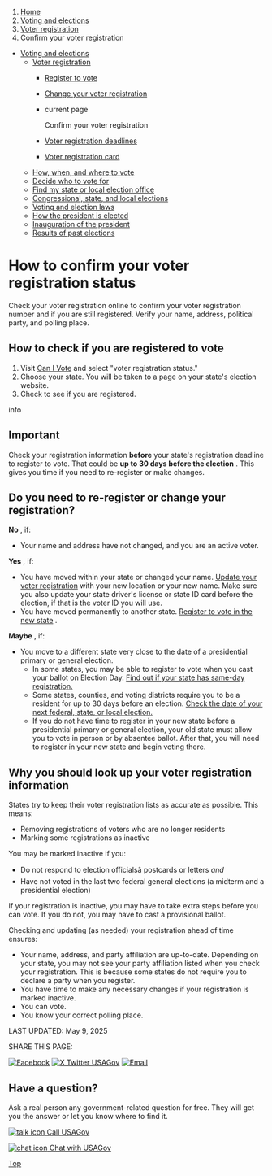 1. [Home](/)
2. [Voting and elections](/voting-and-elections)
3. [Voter registration](/voter-registration)
4. Confirm your voter registration

* [Voting and elections](/voting-and-elections)
  + [Voter registration](/voter-registration)
    - [Register to vote](/register-to-vote)
    - [Change your voter registration](/change-voter-registration)
    - current page

      Confirm your voter registration
    - [Voter registration deadlines](/voter-registration-deadlines)
    - [Voter registration card](/voter-registration-card)
  + [How, when, and where to vote](/how-to-vote)
  + [Decide who to vote for](/voter-research)
  + [Find my state or local election office](/state-election-office)
  + [Congressional, state, and local elections](/midterm-state-and-local-elections)
  + [Voting and election laws](/voting-laws)
  + [How the president is elected](/election)
  + [Inauguration of the president](/inauguration)
  + [Results of past elections](/election-results)

How to confirm your voter registration status
=============================================

Check your voter registration online to confirm your voter registration number and if you are still registered. Verify your name, address, political party, and polling place.

**How to check if you are registered to vote**
----------------------------------------------

1. Visit
   [Can I Vote](https://www.nass.org/can-I-vote)
   and select "voter registration status."
2. Choose your state. You will be taken to a page on your state's election website.
3. Check to see if you are registered.

info

Important
---------

Check your registration information
**before**
your state's registration deadline to register to vote. That could be
**up to 30 days before the election**
. This gives you time if you need to re-register or make changes.

**Do you need to re-register or change your registration?**
-----------------------------------------------------------

**No**
, if:

* Your name and address have not changed, and you are an active voter.

**Yes**
, if:

* You have moved within your state or changed your name.
  [Update your voter registration](/change-voter-registration)
  with your new location or your new name. Make sure you also update your state driver's license or state ID card before the election, if that is the voter ID you will use.
* You have moved permanently to another state.
  [Register to vote in the new state](https://vote.gov/)
  .

**Maybe**
, if:

* You move to a different state very close to the date of a presidential primary or general election.
  + In some states, you may be able to register to vote when you cast your ballot on Election Day.
    [Find out if your state has same-day registration.](https://www.ncsl.org/elections-and-campaigns/same-day-voter-registration)
  + Some states, counties, and voting districts require you to be a resident for up to 30 days before an election.
    [Check the date of your next federal, state, or local election.](https://www.usvotefoundation.org/state-election-dates-and-deadlines)
  + If you do not have time to register in your new state before a presidential primary or general election, your old state must allow you to vote in person or by absentee ballot. After that, you will need to register in your new state and begin voting there.

**Why you should look up your voter registration information**
--------------------------------------------------------------

States try to keep their voter registration lists as accurate as possible. This means:

* Removing registrations of voters who are no longer residents
* Marking some registrations as inactive

You may be marked inactive if you:

* Do not respond to election officialsâ postcards or letters
  *and*
* Have not voted in the last two federal general elections (a midterm and a presidential election)

If your registration is inactive, you may have to take extra steps before you can vote. If you do not, you may have to cast a provisional ballot.

Checking and updating (as needed) your registration ahead of time ensures:

* Your name, address, and party affiliation are up-to-date. Depending on your state, you may not see your party affiliation listed when you check your registration. This is because some states do not require you to declare a party when you register.
* You have time to make any necessary changes if your registration is marked inactive.
* You can vote.
* You know your correct polling place.

LAST UPDATED:
May 9, 2025

SHARE THIS PAGE:

[![Facebook](/themes/custom/usagov/images/social-media-icons/Facebook_Icon.svg)](https://www.facebook.com/sharer/sharer.php?u=https://www.usa.gov/confirm-voter-registration&v=3)
[![X Twitter USAGov](/themes/custom/usagov/images/social-media-icons/X_Twitter_Icon.svg?version=2)](https://twitter.com/intent/tweet?source=webclient&text=https://www.usa.gov/confirm-voter-registration)
[![Email](/themes/custom/usagov/images/social-media-icons/Email_Icon.svg?version=2)](mailto:?subject=https://www.usa.gov/confirm-voter-registration)

Have a question?
----------------

Ask a real person any government-related question for free. They will get you the answer or let you know where to find it.

[![talk icon](/themes/custom/usagov/images/ICONS_talk.png)
Call USAGov](/phone)

[![chat icon](/themes/custom/usagov/images/ICONS_chat.png)
Chat with USAGov](/chat)

[Top](#main-content)
